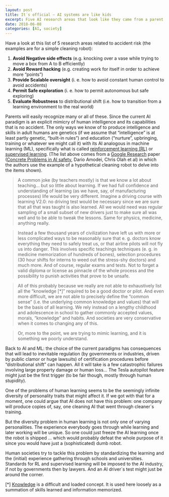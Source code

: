 ```yaml
---
layout: post
title: It´s official – AI systems are like kids
excerpt: Five AI research areas that look like they came from a parent.
date: 2018-06-08
categories: [AI, society]
---
```

Have a look at this list of 5 research areas related to accident risk (the examples are for a simple cleaning robot):
1. **Avoid Negative side effects** (e.g. knocking over a vase while trying to move a box from A to B efficiently)
2. **Avoid Reward hacking** (e.g. creating work for itself in order to achieve more “points”)
3. **Provide Scalable oversight** (i. e. how to avoid constant human control to avoid accidents)
4. **Permit Safe exploration** (i. e. how to permit autonomous but safe exploring)
5. **Evaluate Robustness** to distributional shift (i.e. how to transition from a learning environment to the real world)

Parents will easily recognize many or all of these. Since the current AI paradigm is an explicit mimicry of human intelligence and its capabilities that is no accident.
The only ways we know of to produce intelligence and skills in adult humans are genetics (if we assume that “intelligence” is at least partly genetic, “built-in rules”) and education (“nurture”, upbringing, training or whatever we might call it) with its AI analogous in machine learning (ML), specifically what is called [reinforcement learning (RL)](https://en.wikipedia.org/wiki/Reinforcement_learning) or [supervised learning](https://en.wikipedia.org/wiki/Supervised_learning).
(The list above comes from a [Google Research](http://research.google.com/pubs/papers.html) paper ([Concrete Problems in AI safety](https://arxiv.org/pdf/1606.06565.pdf), Dario Amodei, Chris Olah et al) in which the authors use the example of a hypothetical cleaning robot to delve into the items shown).


> A common joke (by teachers mostly) is that we know a lot about teaching… but so little about learning. If we had full confidence and understanding of learning (as we have, say, of manufacturing processes) life would be very different. Imagine a driving course with learning V2.0: no driving test would be necessary since we are sure that all that was taught is also learned. All we would need was regular sampling of a small subset of new drivers just to make sure all was well and to be able to tweak the lessons. Same for physics, medicine, anything really.

>Instead a few thousand years of civilization have left us with more or less complicated ways to be reasonably sure that e. g. doctors know everything they need to safely treat us, or that airline pilots will not fly us into danger. This involves specific teachings techniques (e. g. in medicine memorization of hundreds of bones), selection procedures (30 hour shifts for interns to weed out the stress-shy doctors) and much more. And of course, regular exams and tests. Not to forget a valid diploma or license as pinnacle of the whole process and the possibility to punish activities that prove to be unsafe.

> All of this probably because we really are not able to exhaustively list all the “knowledge [*]” required to be a good doctor or pilot. And even more difficult, we are not able to precisely define the “common sense” (i.e. the underlying common knowledge and values) that will be the basis of all learning. We rely instead on a lengthy childhood and adolescence in school to gather commonly accepted values, morals, “knowledge” and habits. And societies are very conservative when it comes to changing any of this.

> Or, more to the point, we are trying to mimic learning, and it is something we poorly understand.


Back to AI and ML: the choice of the current paradigms has consequences that will lead to inevitable regulation (by governments or industries, driven by public clamor or huge lawsuits) of certification procedures before “distributional shift” can happen. All it will take is a few catastrophic failures involving large property damage or human loss… The Tesla autopilot feature might just be the first trigger (to be fair though, mostly through human stupidity).

One of the problems of human learning seems to be the seemingly infinite diversity of personality traits that might affect it. If we got with that for a moment, one could argue that AI does not have this problem: one company will produce copies of, say, one cleaning AI that went through cleaner´s training.

But the diversity problem in human learning is not only one of varying personalities. The experience everybody goes through while learning and later working will be unique. So one could just freeze the AI learning once the robot is shipped … which would probably defeat the whole purpose of it since you would have just a (sophisticated) dumb robot.

Human societies try to tackle this problem by standardizing the learning and the (initial) experience gathering through schools and universities. Standards for RL and supervised learning will be imposed to the AI industry, if not by governments then by lawyers. And an AI driver´s test might just be around the corner.


[*] [Knowledge](https://en.wikipedia.org/wiki/Knowledge) is a difficult and loaded concept. It is used here loosely as a summation of skills learned and information memorized.

